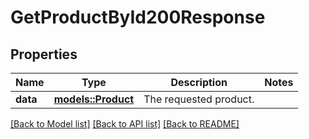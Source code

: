 # GetProductById200Response

## Properties

Name | Type | Description | Notes
------------ | ------------- | ------------- | -------------
**data** | [**models::Product**](Product.md) | The requested product. | 

[[Back to Model list]](../README.md#documentation-for-models) [[Back to API list]](../README.md#documentation-for-api-endpoints) [[Back to README]](../README.md)


